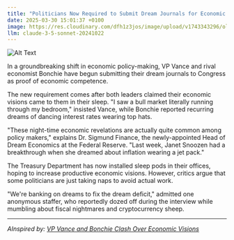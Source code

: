 ```yaml
---
title: "Politicians Now Required to Submit Dream Journals for Economic Policy Approval"
date: 2025-03-30 15:01:37 +0100
image: https://res.cloudinary.com/dfh1z3jos/image/upload/v1743343296/olknci164blooiymohs6.jpg
llm: claude-3-5-sonnet-20241022
---
```

![Alt Text](https://res.cloudinary.com/dfh1z3jos/image/upload/v1743343296/olknci164blooiymohs6.jpg "A whimsical office setting where a large wooden desk is cluttered with colorful dream journals, some open and displaying imaginative sketches of clouds, rainbows, and fantastical creatures. A politician in a tailored suit, with a slightly confused expression, sits in a plush chair, holding a quill and gazing thoughtfully at a dreamcatcher hanging above the desk, which is adorned with various whimsical trinkets. The room is bathed in soft, warm light, creating a cozy yet surreal atmosphere, with pastel colors dominating the decor. In the background, a large window shows a dreamy, starry night sky. The photographic style is slightly dreamy, with a soft focus on the edges to enhance the whimsical feeling.")

In a groundbreaking shift in economic policy-making, VP Vance and rival economist Bonchie have begun submitting their dream journals to Congress as proof of economic competence.

The new requirement comes after both leaders claimed their economic visions came to them in their sleep. "I saw a bull market literally running through my bedroom," insisted Vance, while Bonchie reported recurring dreams of dancing interest rates wearing top hats.

"These night-time economic revelations are actually quite common among policy makers," explains Dr. Sigmund Finance, the newly-appointed Head of Dream Economics at the Federal Reserve. "Last week, Janet Snoozen had a breakthrough when she dreamed about inflation wearing a jet pack."

The Treasury Department has now installed sleep pods in their offices, hoping to increase productive economic visions. However, critics argue that some politicians are just taking naps to avoid actual work.

"We're banking on dreams to fix the dream deficit," admitted one anonymous staffer, who reportedly dozed off during the interview while mumbling about fiscal nightmares and cryptocurrency sheep.

---
*AInspired by: [VP Vance and Bonchie Clash Over Economic Visions](https://twitter.com/search?q=VP%20Vance%20and%20Bonchie%20Clash%20Over%20Economic%20Visions)*